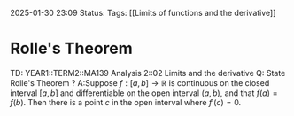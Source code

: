 2025-01-30 23:09
Status: 
Tags: [[Limits of functions and the derivative]]
# Rolle's Theorem

TD: YEAR1::TERM2::MA139 Analysis 2::02 Limits and the derivative
Q: State Rolle's Theorem
?
A:Suppose $f: [a, b] \to \mathbb{R}$ is continuous on the closed interval $[a, b]$ and differentiable on the open interval $(a, b)$, and that $f(a) = f(b)$. Then there is a point $c$ in the open interval where $f'(c) = 0$.
<!--ID: 1738278643736-->
